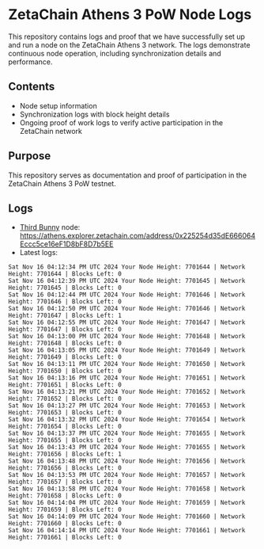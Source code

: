 # ZetaChain Athens 3 PoW Node Logs
This repository contains logs and proof that we have successfully set up and run a node on the ZetaChain Athens 3 network. The logs demonstrate continuous node operation, including synchronization details and performance.

## Contents
- Node setup information
- Synchronization logs with block height details
- Ongoing proof of work logs to verify active participation in the ZetaChain network

## Purpose
This repository serves as documentation and proof of participation in the ZetaChain Athens 3 PoW testnet.

## Logs

- [Third Bunny](https://thirdbunny.xyz/) node: https://athens.explorer.zetachain.com/address/0x225254d35dE666064Eccc5ce16eF1D8bF8D7b5EE
- Latest logs:
```
Sat Nov 16 04:12:34 PM UTC 2024 Your Node Height: 7701644 | Network Height: 7701644 | Blocks Left: 0
Sat Nov 16 04:12:39 PM UTC 2024 Your Node Height: 7701645 | Network Height: 7701645 | Blocks Left: 0
Sat Nov 16 04:12:44 PM UTC 2024 Your Node Height: 7701646 | Network Height: 7701646 | Blocks Left: 0
Sat Nov 16 04:12:50 PM UTC 2024 Your Node Height: 7701646 | Network Height: 7701647 | Blocks Left: 1
Sat Nov 16 04:12:55 PM UTC 2024 Your Node Height: 7701647 | Network Height: 7701647 | Blocks Left: 0
Sat Nov 16 04:13:00 PM UTC 2024 Your Node Height: 7701648 | Network Height: 7701648 | Blocks Left: 0
Sat Nov 16 04:13:05 PM UTC 2024 Your Node Height: 7701649 | Network Height: 7701649 | Blocks Left: 0
Sat Nov 16 04:13:11 PM UTC 2024 Your Node Height: 7701650 | Network Height: 7701650 | Blocks Left: 0
Sat Nov 16 04:13:16 PM UTC 2024 Your Node Height: 7701651 | Network Height: 7701651 | Blocks Left: 0
Sat Nov 16 04:13:21 PM UTC 2024 Your Node Height: 7701652 | Network Height: 7701652 | Blocks Left: 0
Sat Nov 16 04:13:27 PM UTC 2024 Your Node Height: 7701653 | Network Height: 7701653 | Blocks Left: 0
Sat Nov 16 04:13:32 PM UTC 2024 Your Node Height: 7701654 | Network Height: 7701654 | Blocks Left: 0
Sat Nov 16 04:13:37 PM UTC 2024 Your Node Height: 7701655 | Network Height: 7701655 | Blocks Left: 0
Sat Nov 16 04:13:43 PM UTC 2024 Your Node Height: 7701655 | Network Height: 7701656 | Blocks Left: 1
Sat Nov 16 04:13:48 PM UTC 2024 Your Node Height: 7701656 | Network Height: 7701656 | Blocks Left: 0
Sat Nov 16 04:13:53 PM UTC 2024 Your Node Height: 7701657 | Network Height: 7701657 | Blocks Left: 0
Sat Nov 16 04:13:58 PM UTC 2024 Your Node Height: 7701658 | Network Height: 7701658 | Blocks Left: 0
Sat Nov 16 04:14:04 PM UTC 2024 Your Node Height: 7701659 | Network Height: 7701659 | Blocks Left: 0
Sat Nov 16 04:14:09 PM UTC 2024 Your Node Height: 7701660 | Network Height: 7701660 | Blocks Left: 0
Sat Nov 16 04:14:14 PM UTC 2024 Your Node Height: 7701661 | Network Height: 7701661 | Blocks Left: 0
```
